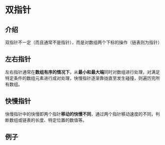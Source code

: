 # 双指针
## 介绍
双指针不一定（而且通常不是指针），而是对数组两个下标的操作（链表则为指针）
## 左右指针
左右指针通常在**数组有序的情况下**，从**最小和最大端**同时对数组进行处理，对满足特定条件的数组元素进行成对处理，快慢指针逐渐靠拢直至发生碰撞，则遍历完所有数组。

## 快慢指针
快慢指针中的快慢即两个指针**移动的快慢不同**，通过两个指针移动速度的不同，判断数组或链表的长度、特定位置的数值等。

## 例子
